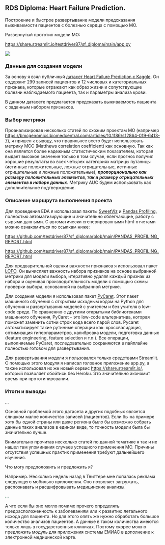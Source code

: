 ## RDS Diploma: Heart Failure Prediction.

Построение и быстрое развертывание модели предсказания выживаемости пациентов с болезнью сердца с помощью МО.

Развернутый прототип модели МО:

https://share.streamlit.io/testdriver87/sf_diploma/main/app.py



![](https://img.webmd.com/dtmcms/live/webmd/consumer_assets/site_images/article_thumbnails/slideshows/did_you_know_this_could_lead_to_heart_disease_slideshow/650x350_did_you_know_this_could_lead_to_heart_disease_slideshow.jpg)

### Данные для создания модели

За основу я взял публичный [датасет Heart Failure Prediction с Kaggle](https://www.kaggle.com/andrewmvd/heart-failure-clinical-data). Он содержит 299 записей пациентов и 12 числовых и категориальных признака, которые отражают как образ жизни и сопутствующие болезни наблюдаемого пациента, так и параметры анализа крови. 

В данном датасете предлагается предсказать выживаемость пациента с заданным набором признаков.

### Выбор метрики

Проанализировав несколько статей по схожим проектам МО (например https://bmcgenomics.biomedcentral.com/articles/10.1186/s12864-019-6413-7), я пришел к выводу, что правильнее всего будет использовать метрику MCC (Matthews correlation coefficient) как основную. Так как она является более надежным статистическим показателем, которая выдает высокое значение только в том случае, если прогноз получил хорошие результаты во всех четырех категориях матрицы путаницы (истинные положительные, ложные отрицательные, истинные отрицательные и ложные положительные), ***пропорционально как размеру положительных элементов, так и размеру отрицательных элементов в наборе данных***. Метрику AUC будем использовать как дополнительное подтверждение.

### Описание маршрута выполнения проекта

Для проведения EDA я использовал пакеты [SweetViz](https://github.com/fbdesignpro/sweetviz) и [Pandas Profiling](https://github.com/pandas-profiling/pandas-profiling), полностью автоматизирующие и значительно облегчающие, работу с сырыми данными. С автоматически сгенерированными html-отчетами  можно ознакомиться по ссылкам ниже:

https://github.com/testdriver87/sf_diploma/blob/main/PANDAS_PROFILING_REPORT.html

https://github.com/testdriver87/sf_diploma/blob/main/PANDAS_PROFILING_REPORT.html

Для предварительной оценки важности признаков я использовал пакет [LOFO](https://github.com/aerdem4/lofo-importance). Он  вычисляет важность набора признаков на основе выбранной метрики для модели выбора, итеративно удаляя каждый признак из набора и оценивая производительность модели с помощью схемы проверки выбора, основанной на выбранной метрике.

Для создания модели я использовал пакет [PyCaret](https://github.com/pycaret/pycaret). Этот пакет машинного обучения с открытым исходным кодом на Python для обучения и развертывания моделей с учителем и без учителя в low-code среде. По сравнению с другими открытыми библиотеками машинного обучения, PyCaret – это low-code альтернатива, которая поможет заменить сотни строк кода всего парой слов. Pycaret автоматизирует такие рутинные операции как: кроссвалидация, оптимизация гиперпараметров, калибровка модели, подготовка данных (feature engineering, feature selection и т.п.). Все операции, выполняемые PyCaret, последовательно сохраняются в пайплайне полностью готовом для развертывания.

Для развертывания модели я пользовался только средствами Streamlit. С помощью этого модуля я написал головное приложение app.py, а также использовал их же новый сервис https://share.streamlit.io/, который позволяет обойтись без Heroku. Это значительно экономит время при прототипировании.

### Итоги и выводы

...

Основной проблемой этого датасета и других подобных является слишком малое количество записей (пациентов). Если бы на примере хотя бы одной страны или даже региона было бы возможно собрать данные таких анализов в едином виде, то точность модели была бы значительно лучше.

Внимательно прочитав несколько статей по данной тематике я так и не нашел там упоминания случаев успешного применения МО. Причины отсутствия успешных практик применения требуют дальнейшего изучения. 

Что могу предположить и предложить я? 

Например. Несколько недель назад в Твиттере мне попалась реклама следующего мобильно приложения. Оно позволяет загружать, распознавать и расшифровывать медицинские анализы.

<img src="https://i.imgur.com/WhxZcpS.jpg" style="zoom: 25%;" /> <img src="https://i.imgur.com/tEEkCyM.jpg" style="zoom:25%;" />

А что если бы оно могло помимо прочего определять предрасположенность к заболеваниям или к развитию летального исхода для пациента. Но для этого опять же нужно обработать большое количество анализов пациентов. А данные в таком количества имеются только лишь в государственных клиниках. Поэтому скорее можно предложить модуль для приложения системы ЕМИАС в дополнение к электронной медицинской карте.

